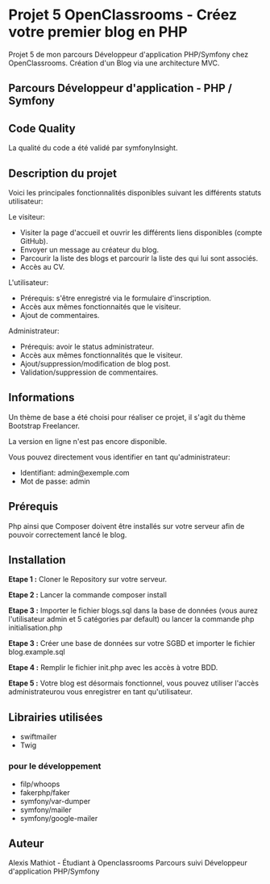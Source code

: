 # Projet 5 OpenClassrooms - Créez votre premier blog en PHP 

Projet 5 de mon parcours Développeur d'application PHP/Symfony chez OpenClassrooms. Création d'un Blog via une architecture MVC.


## Parcours Développeur d'application - PHP / Symfony

## Code Quality

La qualité du code a été validé par symfonyInsight.

## Description du projet
Voici les principales fonctionnalités disponibles suivant les différents statuts utilisateur:

Le visiteur:
<ul>
<li>Visiter la page d'accueil et ouvrir les différents liens disponibles (compte GitHub).</li>
<li>Envoyer un message au créateur du blog.</li>
<li>Parcourir la liste des blogs et parcourir la liste des qui lui sont associés.</li>
<li>Accès au CV.</li>
</ul>
L'utilisateur:
<ul>
<li>Prérequis: s'être enregistré via le formulaire d'inscription.</li>
<li>Accès aux mêmes fonctionnaités que le visiteur.</li>
<li>Ajout de commentaires.</li>

</ul>
Administrateur:
<ul>
<li>Prérequis: avoir le status administrateur.</li>
<li>Accès aux mêmes fonctionnalités que le visiteur.</li>
<li>Ajout/suppression/modification de blog post.</li>
<li>Validation/suppression de commentaires.</li>

</ul>

## Informations

Un thème de base a été choisi pour réaliser ce projet, il s'agit du thème Bootstrap Freelancer.

La version en ligne n'est pas encore disponible.

Vous pouvez directement vous identifier en tant qu'administrateur:

<ul>
<li>Identifiant: admin@exemple.com</li>
<li>Mot de passe: admin</li>
</ul>

## Prérequis
Php ainsi que Composer doivent être installés sur votre serveur afin de pouvoir correctement lancé le blog.

## Installation

**Etape 1 :** Cloner le Repository sur votre serveur.

**Etape 2 :** Lancer la commande composer install

**Etape 3 :** Importer le fichier blogs.sql dans la base de données (vous aurez l'utilisateur admin et 5 catégories par default) ou lancer la commande php initialisation.php

**Etape 3 :** Créer une base de données sur votre SGBD et importer le fichier blog.example.sql

**Etape 4 :** Remplir le fichier init.php avec les accès à votre BDD.

**Etape 5 :** Votre blog est désormais fonctionnel, vous pouvez utiliser l'accès administrateurou vous enregistrer en tant qu'utilisateur.

## Librairies utilisées
<ul>
<li>swiftmailer</li>
<li>Twig</li>
</ul>

### pour le développement
<ul>
 <li>filp/whoops</li>
 <li>fakerphp/faker</li>
 <li>symfony/var-dumper</li>
 <li>symfony/mailer</li>
 <li>symfony/google-mailer</li>
</ul>

## Auteur

Alexis Mathiot - Étudiant à Openclassrooms Parcours suivi Développeur d'application PHP/Symfony

